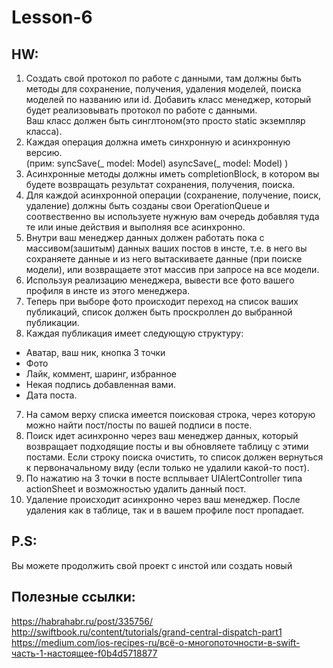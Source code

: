 # Lesson-6

## HW: 
1. Создать свой протокол по работе с данными, там должны быть методы для сохранение, получения, удаления моделей, поиска моделей по названию или id. Добавить класс менеджер, который будет реализовывать протокол по работе с данными.  
Ваш класс должен быть синглтоном(это просто static экземпляр класса).   
2. Каждая операция должна иметь синхронную и асинхронную версию.   
(прим: syncSave(_ model: Model) asyncSave(_ model: Model) ) 
3. Асинхронные методы должны иметь completionBlock, в котором вы будете возвращать результат сохранения, получения, поиска.  
4. Для каждой асинхронной операции (сохранение, получение, поиск, удаление) должны быть созданы свои OperationQueue и соотвественно вы используете нужную вам очередь добавляя туда те или иные действия и выполняя все асинхронно.  
5. Внутри ваш менеджер данных должен работать пока с  массивом(зашитым) данных ваших постов в инсте, т.е. в него вы сохраняете данные и из него вытаскиваете данные (при поиске модели), или возвращаете этот массив при запросе на все модели.   
6. Используя реализацию менеджера, вывести все фото вашего профиля в инсте из этого менеджера.
7. Теперь при выборе фото происходит переход на список ваших публикаций, список должен быть проскроллен до выбранной публикации. 
8. Каждая публикация имеет следующую структуру: 
* Аватар, ваш ник, кнопка 3 точки
* Фото 
* Лайк, коммент, шаринг, избранное 
* Некая подпись добавленная вами.
* Дата поста. 
7. На самом верху списка имеется поисковая строка, через которую можно найти пост/посты по вашей подписи в посте. 
8. Поиск идет асинхронно через ваш менеджер данных, который возвращает подходящие посты и вы обновляете таблицу с этими постами. Если строку поиска очистить, то список должен вернуться к первоначальному виду (если только не удалили какой-то пост).
9. По нажатию на 3 точки в посте всплывает UIAlertController типа actionSheet и возможностью удалить данный пост. 
10. Удаление происходит асинхронно через ваш менеджер. После удаления как в таблице, так и в вашем профиле пост пропадает.

## P.S: 
Вы можете продолжить свой проект с инстой или создать новый

## Полезные ссылки: 

https://habrahabr.ru/post/335756/ 
http://swiftbook.ru/content/tutorials/grand-central-dispatch-part1
https://medium.com/ios-recipes-ru/всё-о-многопоточности-в-swift-часть-1-настоящее-f0b4d5718877
